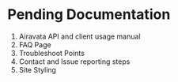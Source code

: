 # Pending Documentation

1. Airavata API and client usage manual
2. FAQ Page
3. Troubleshoot Points
4. Contact and Issue reporting steps
5. Site Styling